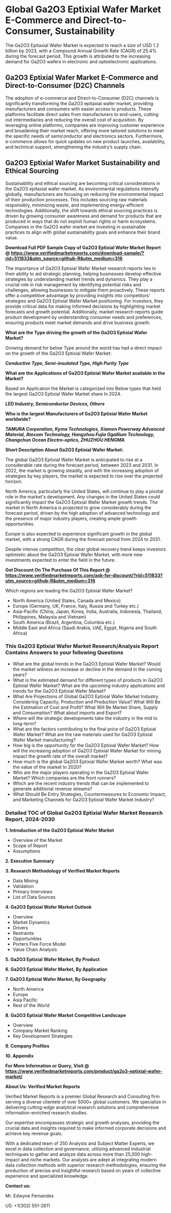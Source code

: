 <h1>Global Ga2O3 Eptixial Wafer Market E-Commerce and Direct-to-Consumer, Sustainability</h1><p class=""><p>The Ga2O3 Epitaxial Wafer Market is expected to reach a size of USD 1.2 billion by 2023, with a Compound Annual Growth Rate (CAGR) of 25.4% during the forecast period. This growth is attributed to the increasing demand for Ga2O3 wafers in electronic and optoelectronic applications.</p> <h2>Ga2O3 Eptixial Wafer Market E-Commerce and Direct-to-Consumer (D2C) Channels</h2> <p>The adoption of e-commerce and Direct-to-Consumer (D2C) channels is significantly transforming the Ga2O3 epitaxial wafer market, providing manufacturers and consumers with easier access to products. These platforms facilitate direct sales from manufacturers to end-users, cutting out intermediaries and reducing the overall cost of acquisition. By leveraging online platforms, companies are improving customer experience and broadening their market reach, offering more tailored solutions to meet the specific needs of semiconductor and electronics sectors. Furthermore, e-commerce allows for quick updates on new product launches, availability, and technical support, strengthening the industry’s supply chain.</p> <h2>Ga2O3 Eptixial Wafer Market Sustainability and Ethical Sourcing</h2> <p>Sustainability and ethical sourcing are becoming critical considerations in the Ga2O3 epitaxial wafer market. As environmental regulations intensify globally, manufacturers are focusing on reducing the environmental impact of their production processes. This includes sourcing raw materials responsibly, minimizing waste, and implementing energy-efficient technologies. Additionally, the shift towards ethical sourcing practices is driven by growing consumer awareness and demand for products that are produced in ways that do not exploit human rights or harm ecosystems. Companies in the Ga2O3 wafer market are investing in sustainable practices to align with global sustainability goals and enhance their brand value.</p> </p><p class=""><strong>Download Full PDF Sample Copy of Ga2O3 Eptixial Wafer Market Report @ <a href="https://www.verifiedmarketreports.com/download-sample/?rid=511833&utm_source=github-R&utm_medium=316" target="_blank">https://www.verifiedmarketreports.com/download-sample/?rid=511833&utm_source=github-R&utm_medium=316</a></strong></p><p>The importance of&nbsp;Ga2O3 Eptixial Wafer Market research reports lies in their ability to aid strategic planning, helping businesses develop effective strategies by understanding market trends and dynamics. They play a crucial role in risk management by identifying potential risks and challenges, allowing businesses to mitigate them proactively. These reports offer a competitive advantage by providing insights into competitors' strategies and Ga2O3 Eptixial Wafer Market positioning. For investors, they provide critical data for making informed decisions by highlighting market forecasts and growth potential. Additionally, market research reports guide product development by understanding consumer needs and preferences, ensuring products meet market demands and drive business growth.</p><p><strong>What are the&nbsp;Type driving the growth of the Ga2O3 Eptixial Wafer Market?</strong></p><p id="" class="">Growing demand for below Type around the world has had a direct impact on the growth of the Ga2O3 Eptixial Wafer Market:</p><p class=""><em><strong>Conductive Type, Semi-insulated Type, High Purity Type</strong></em></p><p class=""><strong>What are the&nbsp;Applications&nbsp;of Ga2O3 Eptixial Wafer Market available in the Market?</strong></p><p id="" class="">Based on Application the Market is categorized into Below types that held the largest Ga2O3 Eptixial Wafer Market share In 2024.</p><p class=""><em><strong>LED Industry, Semiconductor Devices, Others</strong></em></p><p class=""><strong>Who is the largest Manufacturers of Ga2O3 Eptixial Wafer Market worldwide?</strong></p><p><em><strong>TAMURA Corporation, Kyma Technologies, Xiamen Powerway Advanced Material, Atecom Technology, Hangzhou Fujia Ggallium Technology, Changchun Ocean Electro-optics, ZHUZHOU HENGMA</strong></em></p><p id="" class=""><strong>Short Description About Ga2O3 Eptixial Wafer Market:</strong></p><p>The global Ga2O3 Eptixial Wafer Market is anticipated to rise at a considerable rate during the forecast period, between 2023 and 2031. In 2022, the market is growing steadily, and with the increasing adoption of strategies by key players, the market is expected to rise over the projected horizon.</p><p>North America, particularly the United States, will continue to play a pivotal role in the market's development. Any changes in the United States could significantly impact the Ga2O3 Eptixial Wafer Market growth trends. The market in North America is projected to grow considerably during the forecast period, driven by the high adoption of advanced technology and the presence of major industry players, creating ample growth opportunities.</p><p>Europe is also expected to experience significant growth in the global market, with a strong CAGR during the forecast period from 2024 to 2031.</p><p>Despite intense competition, the clear global recovery trend keeps investors optimistic about the Ga2O3 Eptixial Wafer Market, with more new investments expected to enter the field in the future.</p><p id="" class=""><strong>Get Discount On The Purchase Of This Report @ <a href="https://www.verifiedmarketreports.com/ask-for-discount/?rid=511833?utm_source=github-R&utm_medium=316" target="_blank">https://www.verifiedmarketreports.com/ask-for-discount/?rid=511833?utm_source=github-R&utm_medium=316</a></strong></p><p class="">Which regions are leading the Ga2O3 Eptixial Wafer Market?</p><ul><li>North America (United States, Canada and Mexico)</li><li>Europe (Germany, UK, France, Italy, Russia and Turkey etc.)</li><li>Asia-Pacific (China, Japan, Korea, India, Australia, Indonesia, Thailand, Philippines, Malaysia and Vietnam)</li><li>South America (Brazil, Argentina, Columbia etc.)</li><li>Middle East and Africa (Saudi Arabia, UAE, Egypt, Nigeria and South Africa)</li></ul><h3 id="" class="">This Ga2O3 Eptixial Wafer Market Research/Analysis Report Contains Answers to your following Questions</h3><ul><li>What are the global trends in the Ga2O3 Eptixial Wafer Market? Would the market witness an increase or decline in the demand in the coming years?</li><li>What is the estimated demand for different types of products in Ga2O3 Eptixial Wafer Market? What are the upcoming industry applications and trends for the Ga2O3 Eptixial Wafer Market?</li><li>What Are Projections of Global Ga2O3 Eptixial Wafer Market Industry Considering Capacity, Production and Production Value? What Will Be the Estimation of Cost and Profit? What Will Be Market Share, Supply and Consumption? What about imports and Export?</li><li>Where will the strategic developments take the industry in the mid to long-term?</li><li>What are the factors contributing to the final price of Ga2O3 Eptixial Wafer Market? What are the raw materials used for Ga2O3 Eptixial Wafer Market manufacturing?</li><li>How big is the opportunity for the Ga2O3 Eptixial Wafer Market? How will the increasing adoption of Ga2O3 Eptixial Wafer Market for mining impact the growth rate of the overall market?</li><li>How much is the global Ga2O3 Eptixial Wafer Market worth? What was the value of the market In 2020?</li><li>Who are the major players operating in the Ga2O3 Eptixial Wafer Market? Which companies are the front runners?</li><li>Which are the recent industry trends that can be implemented to generate additional revenue streams?</li><li>What Should Be Entry Strategies, Countermeasures to Economic Impact, and Marketing Channels for Ga2O3 Eptixial Wafer Market Industry?</li></ul><h3 id="" class="">Detailed TOC of Global Ga2O3 Eptixial Wafer Market Research Report, 2024-2030</h3><p id="" class=""><strong>1. Introduction of the Ga2O3 Eptixial Wafer Market</strong></p><ul><li>Overview of the Market</li><li>Scope of Report</li><li>Assumptions</li></ul><p id="" class=""><strong>2. Executive Summary</strong></p><p id="" class=""><strong>3. Research Methodology of Verified Market Reports</strong></p><ul><li>Data Mining</li><li>Validation</li><li>Primary Interviews</li><li>List of Data Sources</li></ul><p id="" class=""><strong>4. Ga2O3 Eptixial Wafer Market Outlook</strong></p><ul><li>Overview</li><li>Market Dynamics</li><li>Drivers</li><li>Restraints</li><li>Opportunities</li><li>Porters Five Force Model</li><li>Value Chain Analysis</li></ul><p id="" class=""><strong>5. Ga2O3 Eptixial Wafer Market, By Product</strong></p><p id="" class=""><strong>6. Ga2O3 Eptixial Wafer Market, By Application</strong></p><p id="" class=""><strong>7. Ga2O3 Eptixial Wafer Market, By Geography</strong></p><ul><li>North America</li><li>Europe</li><li>Asia Pacific</li><li>Rest of the World</li></ul><p id="" class=""><strong>8. Ga2O3 Eptixial Wafer Market Competitive Landscape</strong></p><ul><li>Overview</li><li>Company Market Ranking</li><li>Key Development Strategies</li></ul><p id="" class=""><strong>9. Company Profiles</strong></p><p id="" class=""><strong>10. Appendix</strong></p><p id="" class=""><strong>For More Information or Query, Visit @ <a href="https://www.verifiedmarketreports.com/product/ga2o3-eptixial-wafer-market/" target="_blank">https://www.verifiedmarketreports.com/product/ga2o3-eptixial-wafer-market/</a></strong></p><p id="" class=""><strong>About Us: Verified Market Reports</strong></p><p id="" class="">Verified Market Reports is a premier Global Research and Consulting firm serving a diverse clientele of over 5000+ global customers. We specialize in delivering cutting-edge analytical research solutions and comprehensive information-enriched research studies.</p><p id="" class="">Our expertise encompasses strategic and growth analyses, providing the crucial data and insights required to make informed corporate decisions and achieve key revenue goals.</p><p id="" class="">With a dedicated team of 250 Analysts and Subject Matter Experts, we excel in data collection and governance, utilizing advanced industrial techniques to gather and analyze data across more than 25,000 high-impact and niche markets. Our analysts are adept at integrating modern data collection methods with superior research methodologies, ensuring the production of precise and insightful research based on years of collective experience and specialized knowledge.</p><p id="" class=""><strong>Contact us:</strong></p><p id="" class="">Mr. Edwyne Fernandes</p><p id="" class="">US: +1(302) 551-2611</p>